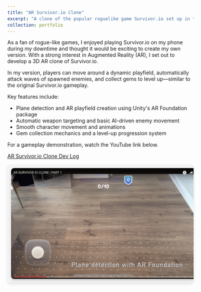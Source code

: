 ```yaml
---
title: "AR Survivor.io Clone"
excerpt: "A clone of the popular roguelike game Survivor.io set up in the AR environment<br/><img src='/images/AR_SURVIVOR_IO_CLONE_SCREENSHOT_1.png' height='300' width='500'>"
collection: portfolio
---
```


As a fan of rogue-like games, I enjoyed playing Survivor.io on my phone during my downtime and thought it would be exciting to create my own version. With a strong interest in Augmented Reality (AR), I set out to develop a 3D AR clone of Survivor.io.

In my version, players can move around a dynamic playfield, automatically attack waves of spawned enemies, and collect gems to level up—similar to the original Survivor.io gameplay.

Key features include:

- Plane detection and AR playfield creation using Unity's AR Foundation package
- Automatic weapon targeting and basic AI-driven enemy movement
- Smooth character movement and animations
- Gem collection mechanics and a level-up progression system

For a gameplay demonstration, watch the YouTube link below.

[AR Survivor.io Clone Dev Log](https://www.youtube.com/watch?v=fI0D3IZSMkc)

<style>
    /* Container for the horizontal scrolling bar */
    .scrolling-gallery {
        display: flex;
        overflow-x: scroll;
        scroll-behavior: smooth;
        padding: 10px;
        background-color: #f4f4f4; /* Optional background color */
        border-radius: 8px;
        box-shadow: 0px 4px 8px rgba(0, 0, 0, 0.1);
        gap: 10px;
    }

    /* Style scrollbar for Webkit browsers */
    .scrolling-gallery::-webkit-scrollbar {
        height: 8px;
    }

    /* Customize scrollbar thumb */
    .scrolling-gallery::-webkit-scrollbar-thumb {
        background-color: #e0e0e0; /* Lighter shade to blend in */
        border-radius: 4px;
        border: 1px solid #f0f0f0;;
    }

    /* Customize scrollbar track */
    .scrolling-gallery::-webkit-scrollbar-track {
        background-color: #f4f4f4;
    }

    /* Each image container */
    .image-container {
        flex: 0 0 auto;
        width: 500px; 
        height: 300px; /* Adjust width as needed */
        overflow: hidden;
        text-align: center;
        border-radius: 8px;
        box-shadow: 0px 4px 8px rgba(0, 0, 0, 0.15);
    }

    /* Image styling */
    .image-container img {
        width: 100%;
        height: 100%; /* Adjust height as needed */
        object-fit: cover;
        transition: transform 0.3s ease-in-out;
        border-radius: 8px 8px 0 0;
    }

    /* Scale image on hover */
    .image-container:hover img {
        transform: scale(1.1);
    }

    /* Caption styling */
    .caption {
        font-size: 14px;
        color: #333;
        background-color: #fff;
        font-weight: 500;
        padding: 4px 0;
    }
</style>

<div class="scrolling-gallery">
    <!-- Replace the src with actual image URLs -->
    <div class="image-container">
        <img src="/images/ARSI_1.jpeg">
    </div>
    <div class="image-container">
        <img src="/images/ARSI_2.jpeg">
    </div>
    <div class="image-container">
        <img src="/images/ARSI_3.jpeg">
    </div>
    <div class="image-container">
        <img src="/images/ARSI_4.jpeg">
    </div>
</div>



